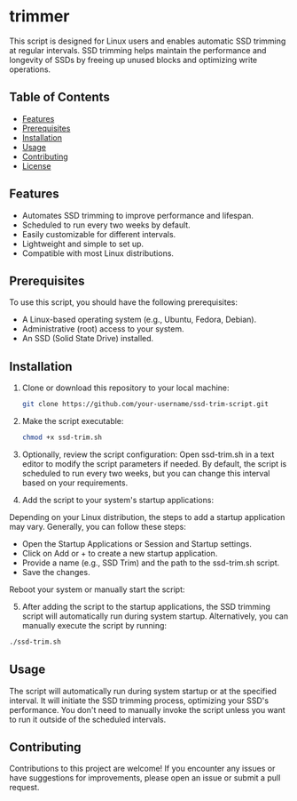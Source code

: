 # trimmer

This script is designed for Linux users and enables automatic SSD trimming at regular intervals. SSD trimming helps maintain the performance and longevity of SSDs by freeing up unused blocks and optimizing write operations.

## Table of Contents

- [Features](#features)
- [Prerequisites](#prerequisites)
- [Installation](#installation)
- [Usage](#usage)
- [Contributing](#contributing)
- [License](#license)

## Features

- Automates SSD trimming to improve performance and lifespan.
- Scheduled to run every two weeks by default.
- Easily customizable for different intervals.
- Lightweight and simple to set up.
- Compatible with most Linux distributions.

## Prerequisites

To use this script, you should have the following prerequisites:

- A Linux-based operating system (e.g., Ubuntu, Fedora, Debian).
- Administrative (root) access to your system.
- An SSD (Solid State Drive) installed.

## Installation

1. Clone or download this repository to your local machine:

   ```bash
   git clone https://github.com/your-username/ssd-trim-script.git
   ```
2. Make the script executable:
   ```bash
   chmod +x ssd-trim.sh
   ```
3. Optionally, review the script configuration:
    Open ssd-trim.sh in a text editor to modify the script parameters if needed. By default, the script is scheduled to run       every two weeks, but you can change this interval based on your requirements.
4. Add the script to your system's startup applications:

Depending on your Linux distribution, the steps to add a startup application may vary. Generally, you can follow these steps:

- Open the Startup Applications or Session and Startup settings.
- Click on Add or + to create a new startup application.
- Provide a name (e.g., SSD Trim) and the path to the ssd-trim.sh script.
- Save the changes.

Reboot your system or manually start the script:

5. After adding the script to the startup applications, the SSD trimming script will automatically run during system startup. Alternatively, you can manually execute the script by running:
```bash
./ssd-trim.sh
```

## Usage
The script will automatically run during system startup or at the specified interval. It will initiate the SSD trimming process, optimizing your SSD's performance. You don't need to manually invoke the script unless you want to run it outside of the scheduled intervals.

## Contributing
Contributions to this project are welcome! If you encounter any issues or have suggestions for improvements, please open an issue or submit a pull request.

